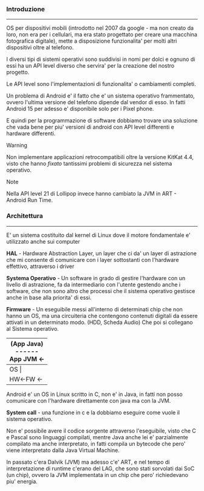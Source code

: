### Introduzione
---
OS per dispositivi mobili (introdotto nel 2007 da google - ma non creato da loro, non era per i cellulari, ma era stato progettato per creare una macchina fotografica digitale), mette a disposizione funzionalita' per molti altri dispositivi oltre al telefono.

I diversi tipi di sistemi operativi sono suddivisi in nomi per dolci e ognuno di essi ha un API level diverso che servira' per la creazione del nostro progetto.

Le API level sono l'implementazioni di funzionalita' o cambiamenti completi.

Un problema di Android e' il fatto che e' un sistema operativo frammentato, ovvero l'ultima versione del telefono dipende dal vendor di esso. In fatti Android 15 per adesso e' disponibile solo per i Pixel phone.

E quindi per la programmazione di software dobbiamo trovare una soluzione che vada bene per piu' versioni di android con API level differenti e hardware differenti.

> [!WARNING]
> Non implementare applicazioni retrocompatibili oltre la versione KitKat 4.4, visto che hanno $fixato$ tantissimi problemi di sicurezza nel sistema operativo.

>[!NOTE]
>Nella API level 21 di Lollipop invece hanno cambiato la JVM in ART - Android Run Time.
### Architettura
---
E' un sistema costituito dal kernel di Linux dove il motore fondamentale e' utilizzato anche sui computer

**HAL** - Hardware Abstraction Layer, un layer che ci da' un layer di astrazione che mi consente di comunicare con i layer sottostanti con l'hardware effettivo, attraverso i driver

**Systema Operativo** - Un software in grado di gestire l'hardware con un livello di astrazione, fa da intermediario con l'utente gestendo anche i software, che non sono altro che processi che il sistema operativo gestisce anche in base alla priorita' di essi.

**Firmware** - Un eseguibile messi all'interno di determinati chip che non hanno un OS, ma una circuiteria che contengono contenuti digitali da essere attivati in un determinato modo. (HDD, Scheda Audio) Che poi si collegano al Sistema operativo.

| (App Java)<br>   ------<br>App JVM <- |
| ------------------------------------- |
| OS       \|                           |
| HW<-FW  <-                            |
Android e' un OS in Linux scritto in C, non e' in Java, in fatti non posso comunicare con l'hardware direttamente con java ma con la JVM.

**System call** - una funzione in c e la dobbiamo eseguire come vuole il sistema operativo. 

Non e' possibile avere il codice sorgente attraverso l'eseguibile, visto che C e Pascal sono linguaggi compilati, mentre Java anche lei e' parzialmente compilato ma anche interpretato, in fatti compila un bytecode che pero' viene interpretato dalla Java Virtual Machine.

In passato c'era Dalvik (JVM) ma adesso c'e' ART, e nel tempo di interpretazione di runtime c'erano del LAG, che sono stati sorvolati dai SoC (un chip), ovvero la JVM implementata in un chip che pero' richiedevano piu' energia.
